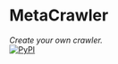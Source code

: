 # MetaCrawler #
*Create your own crawler.*  
[![PyPI](http://img.shields.io/pypi/v/metacrawler.svg?style=flat)](https://pypi.python.org/pypi/metacrawler)
